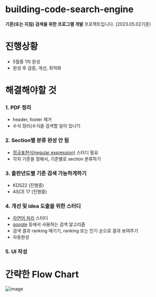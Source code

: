 # building-code-search-engine


**기준(또는 지침) 검색을 위한 프로그램 개발** 프로젝트입니다. (2023.05.02기준)

#  진행상황
- 5월중 1차 완성
- 완성 후 검증, 개선, 최적화

# 해결해야할 것
### 1. PDF 정리
   - header, footer 제거
   - 수식 정리(수식을 검색할 일이 있나?)

### 2. Section별 분류 완성 안 됨
   - [정규표현식(regular expression)](https://wikidocs.net/1669) 스터디 필요
   - 각자 기준을 정해서, 기준별로 section 분류하기


### 3. 출판년도별 기준 검색 가능하게하기
   - KDS22 (진행중)
   - ASCE 17 (진행중)
   
### 4. 개선 및 idea 도출을 위한 스터디
   - [자연어 처리](https://wikidocs.net/book/2155) 스터디
   - [google](https://developers.google.com/search/docs/fundamentals/how-search-works?hl=ko) 등에서 사용하는 검색 알고리즘
   - 검색 결과 ranking 매기기, ranking 또는 인기 순으로 결과 보여주기
   - 자동완성

### 5. UI 작성

#  간략한 Flow Chart
![image](https://user-images.githubusercontent.com/95464748/235672748-5b68395f-34ac-4222-9945-2480451accd6.png)

